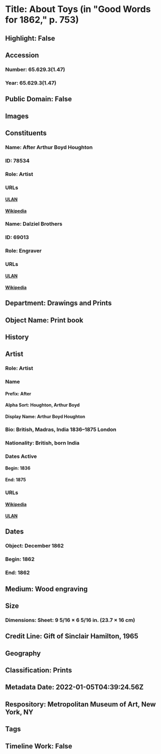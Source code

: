 # Title: About Toys (in "Good Words for 1862," p. 753)
## Highlight: False
## Accession
### Number: 65.629.3(1.47)
### Year: 65.629.3(1.47)
## Public Domain: False
## Images
## Constituents
### Name: After Arthur Boyd Houghton
### ID: 78534
### Role: Artist
### URLs
#### [ULAN](http://vocab.getty.edu/page/ulan/500030283)
#### [Wikipedia](https://www.wikidata.org/wiki/Q4798063)
### Name: Dalziel Brothers
### ID: 69013
### Role: Engraver
### URLs
#### [ULAN](http://vocab.getty.edu/page/ulan/500121904)
#### [Wikipedia](https://www.wikidata.org/wiki/Q3089420)
## Department: Drawings and Prints
## Object Name: Print book
## History
## Artist
### Role: Artist
### Name
#### Prefix: After
#### Alpha Sort: Houghton, Arthur Boyd
#### Display Name: Arthur Boyd Houghton
### Bio: British, Madras, India 1836–1875 London
### Nationality: British, born India
### Dates Active
#### Begin: 1836
#### End: 1875
### URLs
#### [Wikipedia](https://www.wikidata.org/wiki/Q4798063)
#### [ULAN](http://vocab.getty.edu/page/ulan/500030283)
## Dates
### Object: December 1862
### Begin: 1862
### End: 1862
## Medium: Wood engraving
## Size
### Dimensions: Sheet: 9 5/16 × 6 5/16 in. (23.7 × 16 cm)
## Credit Line: Gift of Sinclair Hamilton, 1965
## Geography
## Classification: Prints
## Metadata Date: 2022-01-05T04:39:24.56Z
## Respository: Metropolitan Museum of Art, New York, NY
## Tags
## Timeline Work: False